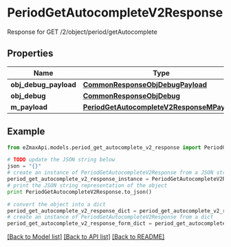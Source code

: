 # PeriodGetAutocompleteV2Response

Response for GET /2/object/period/getAutocomplete

## Properties

Name | Type | Description | Notes
------------ | ------------- | ------------- | -------------
**obj_debug_payload** | [**CommonResponseObjDebugPayload**](CommonResponseObjDebugPayload.md) |  | 
**obj_debug** | [**CommonResponseObjDebug**](CommonResponseObjDebug.md) |  | [optional] 
**m_payload** | [**PeriodGetAutocompleteV2ResponseMPayload**](PeriodGetAutocompleteV2ResponseMPayload.md) |  | 

## Example

```python
from eZmaxApi.models.period_get_autocomplete_v2_response import PeriodGetAutocompleteV2Response

# TODO update the JSON string below
json = "{}"
# create an instance of PeriodGetAutocompleteV2Response from a JSON string
period_get_autocomplete_v2_response_instance = PeriodGetAutocompleteV2Response.from_json(json)
# print the JSON string representation of the object
print PeriodGetAutocompleteV2Response.to_json()

# convert the object into a dict
period_get_autocomplete_v2_response_dict = period_get_autocomplete_v2_response_instance.to_dict()
# create an instance of PeriodGetAutocompleteV2Response from a dict
period_get_autocomplete_v2_response_form_dict = period_get_autocomplete_v2_response.from_dict(period_get_autocomplete_v2_response_dict)
```
[[Back to Model list]](../README.md#documentation-for-models) [[Back to API list]](../README.md#documentation-for-api-endpoints) [[Back to README]](../README.md)


